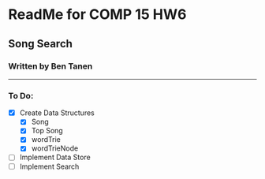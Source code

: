 # ReadMe for COMP 15 HW6
## Song Search 
### Written by Ben Tanen

* * *

### To Do:
- [x] Create Data Structures
	- [x] Song
	- [x] Top Song
	- [x] wordTrie
	- [x] wordTrieNode
- [ ] Implement Data Store
- [ ] Implement Search